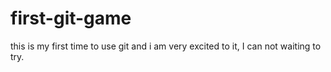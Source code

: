 # first-git-game
this is my first time to use git and i am very excited to it, I can not waiting to try. 
